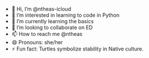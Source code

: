 - 👋 Hi, I’m @ntheas-icloud
- 👀 I’m interested in learning to code in Python
- 🌱 I’m currently learning the basics
- 💞️ I’m looking to collaborate on ED
- 📫 How to reach me @ntheas
- 😄 Pronouns: she/her
- ⚡ Fun fact: Turtles symbolize stability in Native culture.

<!---
ntheas-icloud/ntheas-icloud is a ✨ special ✨ repository because its `README.md` (this file) appears on your GitHub profile.
You can click the Preview link to take a look at your changes.
--->
